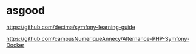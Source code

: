 # asgood
https://github.com/decima/symfony-learning-guide

https://github.com/campusNumeriqueAnnecy/Alternance-PHP-Symfony-Docker



